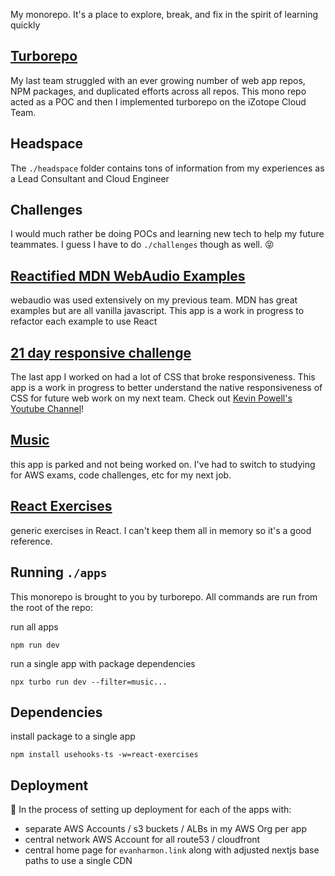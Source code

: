 My monorepo. It's a place to explore, break, and fix in the spirit of learning quickly

## [Turborepo](https://turborepo.org/)

My last team struggled with an ever growing number of web app repos, NPM packages, and duplicated
efforts across all repos. This mono repo acted as a POC and then I implemented turborepo
on the iZotope Cloud Team.

## Headspace

The `./headspace` folder contains tons of information from my experiences as a Lead Consultant and Cloud Engineer

## Challenges

I would much rather be doing POCs and learning new tech to help my future teammates.
I guess I have to do `./challenges` though as well. :stuck_out_tongue_closed_eyes:

## [Reactified MDN WebAudio Examples](./apps/mdn-webaudio-examples/)

webaudio was used extensively on my previous team. MDN has great examples but are all
vanilla javascript. This app is a work in progress to refactor each example to use React

## [21 day responsive challenge](./apps/21-day-challenge-responsive-layouts/)

The last app I worked on had a lot of CSS that broke responsiveness. This app is a work in progress
to better understand the native responsiveness of CSS for future web work on my next team.
Check out [Kevin Powell's Youtube Channel](https://www.youtube.com/kevinpowell)!

## [Music](./apps/music)

this app is parked and not being worked on. I've had to switch to studying for AWS exams,
code challenges, etc for my next job.

## [React Exercises](./apps/react-exercises/)

generic exercises in React. I can't keep them all in memory so it's a good reference.

## Running `./apps`

This monorepo is brought to you by turborepo. All commands are run from the root of the repo:

run all apps

```console
npm run dev
```

run a single app with package dependencies

```console
npx turbo run dev --filter=music...
```

## Dependencies

install package to a single app

```console
npm install usehooks-ts -w=react-exercises
```

## Deployment

:construction: In the process of setting up deployment for each of the apps with:

- separate AWS Accounts / s3 buckets / ALBs in my AWS Org per app
- central network AWS Account for all route53 / cloudfront
- central home page for `evanharmon.link` along with adjusted nextjs base paths to use a single CDN
